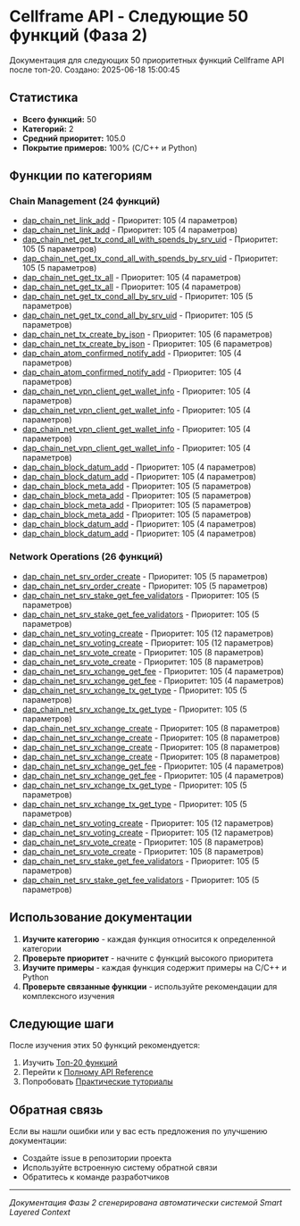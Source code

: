 # Cellframe API - Следующие 50 функций (Фаза 2)

Документация для следующих 50 приоритетных функций Cellframe API после топ-20.
Создано: 2025-06-18 15:00:45

## Статистика

- **Всего функций:** 50
- **Категорий:** 2
- **Средний приоритет:** 105.0
- **Покрытие примеров:** 100% (C/C++ и Python)

## Функции по категориям

### Chain Management (24 функций)

- [dap_chain_net_link_add](dap_chain_net_link_add.md) - Приоритет: 105 (4 параметров)
- [dap_chain_net_link_add](dap_chain_net_link_add.md) - Приоритет: 105 (4 параметров)
- [dap_chain_net_get_tx_cond_all_with_spends_by_srv_uid](dap_chain_net_get_tx_cond_all_with_spends_by_srv_uid.md) - Приоритет: 105 (5 параметров)
- [dap_chain_net_get_tx_cond_all_with_spends_by_srv_uid](dap_chain_net_get_tx_cond_all_with_spends_by_srv_uid.md) - Приоритет: 105 (5 параметров)
- [dap_chain_net_get_tx_all](dap_chain_net_get_tx_all.md) - Приоритет: 105 (4 параметров)
- [dap_chain_net_get_tx_all](dap_chain_net_get_tx_all.md) - Приоритет: 105 (4 параметров)
- [dap_chain_net_get_tx_cond_all_by_srv_uid](dap_chain_net_get_tx_cond_all_by_srv_uid.md) - Приоритет: 105 (5 параметров)
- [dap_chain_net_get_tx_cond_all_by_srv_uid](dap_chain_net_get_tx_cond_all_by_srv_uid.md) - Приоритет: 105 (5 параметров)
- [dap_chain_net_tx_create_by_json](dap_chain_net_tx_create_by_json.md) - Приоритет: 105 (6 параметров)
- [dap_chain_net_tx_create_by_json](dap_chain_net_tx_create_by_json.md) - Приоритет: 105 (6 параметров)
- [dap_chain_atom_confirmed_notify_add](dap_chain_atom_confirmed_notify_add.md) - Приоритет: 105 (4 параметров)
- [dap_chain_atom_confirmed_notify_add](dap_chain_atom_confirmed_notify_add.md) - Приоритет: 105 (4 параметров)
- [dap_chain_net_vpn_client_get_wallet_info](dap_chain_net_vpn_client_get_wallet_info.md) - Приоритет: 105 (4 параметров)
- [dap_chain_net_vpn_client_get_wallet_info](dap_chain_net_vpn_client_get_wallet_info.md) - Приоритет: 105 (4 параметров)
- [dap_chain_net_vpn_client_get_wallet_info](dap_chain_net_vpn_client_get_wallet_info.md) - Приоритет: 105 (4 параметров)
- [dap_chain_net_vpn_client_get_wallet_info](dap_chain_net_vpn_client_get_wallet_info.md) - Приоритет: 105 (4 параметров)
- [dap_chain_block_datum_add](dap_chain_block_datum_add.md) - Приоритет: 105 (4 параметров)
- [dap_chain_block_datum_add](dap_chain_block_datum_add.md) - Приоритет: 105 (4 параметров)
- [dap_chain_block_meta_add](dap_chain_block_meta_add.md) - Приоритет: 105 (5 параметров)
- [dap_chain_block_meta_add](dap_chain_block_meta_add.md) - Приоритет: 105 (5 параметров)
- [dap_chain_block_meta_add](dap_chain_block_meta_add.md) - Приоритет: 105 (5 параметров)
- [dap_chain_block_meta_add](dap_chain_block_meta_add.md) - Приоритет: 105 (5 параметров)
- [dap_chain_block_datum_add](dap_chain_block_datum_add.md) - Приоритет: 105 (4 параметров)
- [dap_chain_block_datum_add](dap_chain_block_datum_add.md) - Приоритет: 105 (4 параметров)

### Network Operations (26 функций)

- [dap_chain_net_srv_order_create](dap_chain_net_srv_order_create.md) - Приоритет: 105 (5 параметров)
- [dap_chain_net_srv_order_create](dap_chain_net_srv_order_create.md) - Приоритет: 105 (5 параметров)
- [dap_chain_net_srv_stake_get_fee_validators](dap_chain_net_srv_stake_get_fee_validators.md) - Приоритет: 105 (5 параметров)
- [dap_chain_net_srv_stake_get_fee_validators](dap_chain_net_srv_stake_get_fee_validators.md) - Приоритет: 105 (5 параметров)
- [dap_chain_net_srv_voting_create](dap_chain_net_srv_voting_create.md) - Приоритет: 105 (12 параметров)
- [dap_chain_net_srv_voting_create](dap_chain_net_srv_voting_create.md) - Приоритет: 105 (12 параметров)
- [dap_chain_net_srv_vote_create](dap_chain_net_srv_vote_create.md) - Приоритет: 105 (8 параметров)
- [dap_chain_net_srv_vote_create](dap_chain_net_srv_vote_create.md) - Приоритет: 105 (8 параметров)
- [dap_chain_net_srv_xchange_get_fee](dap_chain_net_srv_xchange_get_fee.md) - Приоритет: 105 (4 параметров)
- [dap_chain_net_srv_xchange_get_fee](dap_chain_net_srv_xchange_get_fee.md) - Приоритет: 105 (4 параметров)
- [dap_chain_net_srv_xchange_tx_get_type](dap_chain_net_srv_xchange_tx_get_type.md) - Приоритет: 105 (5 параметров)
- [dap_chain_net_srv_xchange_tx_get_type](dap_chain_net_srv_xchange_tx_get_type.md) - Приоритет: 105 (5 параметров)
- [dap_chain_net_srv_xchange_create](dap_chain_net_srv_xchange_create.md) - Приоритет: 105 (8 параметров)
- [dap_chain_net_srv_xchange_create](dap_chain_net_srv_xchange_create.md) - Приоритет: 105 (8 параметров)
- [dap_chain_net_srv_xchange_create](dap_chain_net_srv_xchange_create.md) - Приоритет: 105 (8 параметров)
- [dap_chain_net_srv_xchange_create](dap_chain_net_srv_xchange_create.md) - Приоритет: 105 (8 параметров)
- [dap_chain_net_srv_xchange_get_fee](dap_chain_net_srv_xchange_get_fee.md) - Приоритет: 105 (4 параметров)
- [dap_chain_net_srv_xchange_get_fee](dap_chain_net_srv_xchange_get_fee.md) - Приоритет: 105 (4 параметров)
- [dap_chain_net_srv_xchange_tx_get_type](dap_chain_net_srv_xchange_tx_get_type.md) - Приоритет: 105 (5 параметров)
- [dap_chain_net_srv_xchange_tx_get_type](dap_chain_net_srv_xchange_tx_get_type.md) - Приоритет: 105 (5 параметров)
- [dap_chain_net_srv_voting_create](dap_chain_net_srv_voting_create.md) - Приоритет: 105 (12 параметров)
- [dap_chain_net_srv_voting_create](dap_chain_net_srv_voting_create.md) - Приоритет: 105 (12 параметров)
- [dap_chain_net_srv_vote_create](dap_chain_net_srv_vote_create.md) - Приоритет: 105 (8 параметров)
- [dap_chain_net_srv_vote_create](dap_chain_net_srv_vote_create.md) - Приоритет: 105 (8 параметров)
- [dap_chain_net_srv_stake_get_fee_validators](dap_chain_net_srv_stake_get_fee_validators.md) - Приоритет: 105 (5 параметров)
- [dap_chain_net_srv_stake_get_fee_validators](dap_chain_net_srv_stake_get_fee_validators.md) - Приоритет: 105 (5 параметров)

## Использование документации

1. **Изучите категорию** - каждая функция относится к определенной категории
2. **Проверьте приоритет** - начните с функций высокого приоритета
3. **Изучите примеры** - каждая функция содержит примеры на C/C++ и Python
4. **Проверьте связанные функции** - используйте рекомендации для комплексного изучения

## Следующие шаги

После изучения этих 50 функций рекомендуется:

1. Изучить [Топ-20 функций](../top20/README.md)
2. Перейти к [Полному API Reference](../README.md)
3. Попробовать [Практические туториалы](../../tutorials/)

## Обратная связь

Если вы нашли ошибки или у вас есть предложения по улучшению документации:
- Создайте issue в репозитории проекта
- Используйте встроенную систему обратной связи
- Обратитесь к команде разработчиков

---
*Документация Фазы 2 сгенерирована автоматически системой Smart Layered Context*
